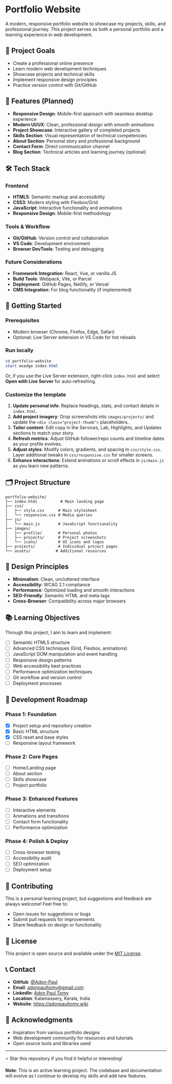 # Portfolio Website

A modern, responsive portfolio website to showcase my projects, skills, and professional journey. This project serves as both a personal portfolio and a learning experience in web development.

## 🎯 Project Goals

- Create a professional online presence
- Learn modern web development techniques
- Showcase projects and technical skills
- Implement responsive design principles
- Practice version control with Git/GitHub

## 🚀 Features (Planned)

- **Responsive Design**: Mobile-first approach with seamless desktop experience
- **Modern UI/UX**: Clean, professional design with smooth animations
- **Project Showcase**: Interactive gallery of completed projects
- **Skills Section**: Visual representation of technical competencies
- **About Section**: Personal story and professional background
- **Contact Form**: Direct communication channel
- **Blog Section**: Technical articles and learning journey (optional)

## 🛠️ Tech Stack

### Frontend
- **HTML5**: Semantic markup and accessibility
- **CSS3**: Modern styling with Flexbox/Grid
- **JavaScript**: Interactive functionality and animations
- **Responsive Design**: Mobile-first methodology

### Tools & Workflow
- **Git/GitHub**: Version control and collaboration
- **VS Code**: Development environment
- **Browser DevTools**: Testing and debugging

### Future Considerations
- **Framework Integration**: React, Vue, or vanilla JS
- **Build Tools**: Webpack, Vite, or Parcel
- **Deployment**: GitHub Pages, Netlify, or Vercel
- **CMS Integration**: For blog functionality (if implemented)

## 🚀 Getting Started

### Prerequisites
- Modern browser (Chrome, Firefox, Edge, Safari)
- Optional: Live Server extension in VS Code for hot reloads

### Run locally
```powershell
cd portfolio-website
start msedge index.html
```

Or, if you use the Live Server extension, right-click `index.html` and select **Open with Live Server** for auto-refreshing.

### Customize the template
1. **Update personal info**: Replace headings, stats, and contact details in `index.html`.
2. **Add project imagery**: Drop screenshots into `images/projects/` and update the `<div class="project-thumb">` placeholders.
3. **Tailor content**: Edit copy in the Services, Lab, Highlights, and Updates sections to match your story.
4. **Refresh metrics**: Adjust GitHub follower/repo counts and timeline dates as your profile evolves.
5. **Adjust styles**: Modify colors, gradients, and spacing in `css/style.css`. Layer additional tweaks in `css/responsive.css` for smaller screens.
6. **Enhance interactions**: Extend animations or scroll effects in `js/main.js` as you learn new patterns.

## 🗂️ Project Structure

```
portfolio-website/
├── index.html          # Main landing page
├── css/
│   ├── style.css      # Main stylesheet
│   └── responsive.css # Media queries
├── js/
│   └── main.js        # JavaScript functionality
├── images/
│   ├── profile/       # Personal photos
│   ├── projects/      # Project screenshots
│   └── icons/         # UI icons and logos
├── projects/          # Individual project pages
└── assets/           # Additional resources
```

## 🎨 Design Principles

- **Minimalism**: Clean, uncluttered interface
- **Accessibility**: WCAG 2.1 compliance
- **Performance**: Optimized loading and smooth interactions
- **SEO-Friendly**: Semantic HTML and meta tags
- **Cross-Browser**: Compatibility across major browsers

## 📚 Learning Objectives

Through this project, I aim to learn and implement:

- [ ] Semantic HTML5 structure
- [ ] Advanced CSS techniques (Grid, Flexbox, animations)
- [ ] JavaScript DOM manipulation and event handling
- [ ] Responsive design patterns
- [ ] Web accessibility best practices
- [ ] Performance optimization techniques
- [ ] Git workflow and version control
- [ ] Deployment processes

## 🚧 Development Roadmap

### Phase 1: Foundation
- [x] Project setup and repository creation
- [x] Basic HTML structure
- [x] CSS reset and base styles
- [ ] Responsive layout framework

### Phase 2: Core Pages
- [ ] Home/Landing page
- [ ] About section
- [ ] Skills showcase
- [ ] Project portfolio

### Phase 3: Enhanced Features
- [ ] Interactive elements
- [ ] Animations and transitions
- [ ] Contact form functionality
- [ ] Performance optimization

### Phase 4: Polish & Deploy
- [ ] Cross-browser testing
- [ ] Accessibility audit
- [ ] SEO optimization
- [ ] Deployment setup

## 🤝 Contributing

This is a personal learning project, but suggestions and feedback are always welcome! Feel free to:

- Open issues for suggestions or bugs
- Submit pull requests for improvements
- Share feedback on design or functionality

## 📄 License

This project is open source and available under the [MIT License](LICENSE).

## 📞 Contact

- **GitHub**: [@Adon-Paul](https://github.com/Adon-Paul)
- **Email**: [adonpaultomy@gmail.com](mailto:adonpaultomy@gmail.com)
- **LinkedIn**: [Adon Paul Tomy](https://linkedin.com/in/adon-paul-tomy)
- **Location**: Kalamassery, Kerala, India
- **Website**: https://adonpaultomy.wiki

## 🙏 Acknowledgments

- Inspiration from various portfolio designs
- Web development community for resources and tutorials
- Open source tools and libraries used

---

⭐ Star this repository if you find it helpful or interesting!

**Note**: This is an active learning project. The codebase and documentation will evolve as I continue to develop my skills and add new features.
